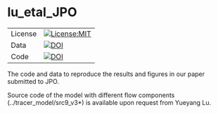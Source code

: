# lu_etal_JPO
| | |
| ----- | ------- |
| License | [![License:MIT](https://img.shields.io/badge/License-MIT-lightgray.svg?style=flt-square)](https://opensource.org/licenses/MIT) |
| Data    | [![DOI](https://zenodo.org/badge/DOI/10.5281/zenodo.6886626.svg)](https://doi.org/10.5281/zenodo.6886626)
| Code    | [![DOI](https://zenodo.org/badge/DOI/10.5281/zenodo.6908244.svg)](https://doi.org/10.5281/zenodo.6908244)



The code and data to reproduce the results and figures in our paper submitted to JPO. 

Source code of the model with different flow components (../tracer_model/src9_v3*) is available upon request from Yueyang Lu.
